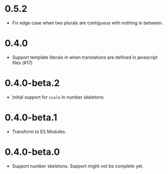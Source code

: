 # 0.5.2
- Fix edge case when two plurals are contiguous with nothing in between.

# 0.4.0
- Support template literals in when translations are defined in javascript files (#17)
# 0.4.0-beta.2
- Initial support for `scale` in number skeletons.
# 0.4.0-beta.1
- Transform to ES Modules.
# 0.4.0-beta.0
- Support number skeletons. Support might not be complete yet.